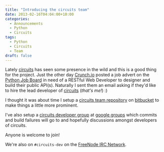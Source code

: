 ```yaml
---
title: "Introducing the circuits team"
date: 2013-02-16T04:04:00+10:00
categories:
  - Announcements
  - Python
  - Circuits
tags:
  - Python
  - Circuits
  - Team
draft: false
---
```


Lately [circuits](http://circuitsframework.com/) has seen some presence
in the wild and this is a good thing for the project. Just the other day
[Crunch.io](http://crunch.io) posted a job advert on the
[Python Job Board](http://www.python.org/community/jobs/) in need of a RESTful
Web Developer to designer and build their public API(s). Naturally I sent
them an email asking if they'd like to hire the lead developer of
[circuits](http://circuitsframework.com/) (*that's me!*) :)

I thought it was about time I setup a [circuits team
repository](http://docs.getpelican.com/) on
[bitbucket](http://bitbucket.org) to make things a little more
prominent.

I've also setup a [circuits developer
group](http://www.wikicreole.org/) at [google
groups](http://groups.google.com) which commits and build failures will
go to and hopefully discussions amongst developers of circuits.

Anyone is welcome to join!

We're also on `#circuits-dev` on the
[FreeNode IRC Network](http://freenode.net).
